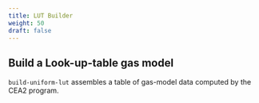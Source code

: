 ```yaml
---
title: LUT Builder
weight: 50
draft: false
---
```


## Build a Look-up-table gas model

`build-uniform-lut` assembles a table of gas-model data
computed by the CEA2 program.

